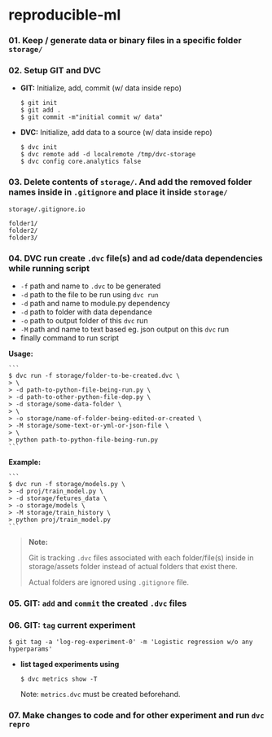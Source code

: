 # reproducible-ml


### 01. Keep / generate data or binary files in a specific folder `storage/`

### 02. Setup GIT and DVC

- **GIT:** Initialize, add, commit (w/ data inside repo)

    ```
    $ git init
    $ git add .
    $ git commit -m"initial commit w/ data"
    ```

- **DVC:** Initialize, add data to a source (w/ data inside repo)

    ```
    $ dvc init
    $ dvc remote add -d localremote /tmp/dvc-storage
    $ dvc config core.analytics false
    ```

### 03. Delete contents of `storage/`. And add the removed folder names inside in `.gitignore` and place it inside `storage/`

`storage/.gitignore.io`
```
folder1/
folder2/
folder3/
```

### 04. **DVC run** create `.dvc` file(s) and ad code/data dependencies while running script 

- `-f` path and name to `.dvc` to be generated
- `-d` path to the file to be run using `dvc run`
- `-d` path and name to module.py dependency
- `-d` path to folder with data dependance
- `-o` path to output folder of this `dvc` run
- `-M` path and name to text based eg. json output on this `dvc` run
- finally command to run script

**Usage:**

    ```
    $ dvc run -f storage/folder-to-be-created.dvc \
    > \
    > -d path-to-python-file-being-run.py \
    > -d path-to-other-python-file-dep.py \
    > -d storage/some-data-folder \
    > \
    > -o storage/name-of-folder-being-edited-or-created \
    > -M storage/some-text-or-yml-or-json-file \
    > \
    > python path-to-python-file-being-run.py
    ```

**Example:**

    ```
    $ dvc run -f storage/models.py \
    > -d proj/train_model.py \
    > -d storage/fetures_data \
    > -o storage/models \
    > -M storage/train_history \
    > python proj/train_model.py
    ```

> **Note:**
>
> Git is tracking `.dvc` files associated with each folder/file(s) inside in storage/assets folder instead of actual folders that exist there. 
>
> Actual folders are ignored using `.gitignore` file.

### 05. **GIT:** `add` and `commit` the created `.dvc` files 

### 06. **GIT:** `tag` current experiment

```
$ git tag -a 'log-reg-experiment-0' -m 'Logistic regression w/o any hyperparams'
```

- **list taged experiments using**

    ```
    $ dvc metrics show -T
    ```

    Note: `metrics.dvc` must be created beforehand.

### 07. Make changes to code and for other experiment and run `dvc repro`